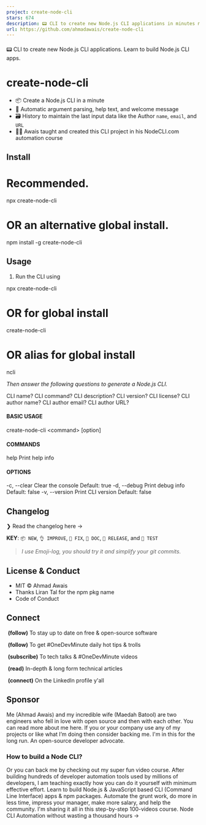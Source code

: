 ```yaml
---
project: create-node-cli
stars: 674
description: 📟 CLI to create new Node.js CLI applications in minutes not hours.
url: https://github.com/ahmadawais/create-node-cli
---
```


####   
  

📟 CLI to create new Node.js CLI applications. Learn to build Node.js CLI apps.

  

create-node-cli
===============

-   📦 Create a Node.js CLI in a minute
-   🤯 Automatic argument parsing, help text, and welcome message
-   🗃️ History to maintain the last input data like the Author `name`, `email`, and `URL`
-   👨‍🏫 Awais taught and created this CLI project in his NodeCLI.com automation course

  

Install
-------

# Recommended.
npx create-node-cli

# OR an alternative global install.
npm install -g create-node-cli

  

Usage
-----

1.  Run the CLI using

npx create-node-cli

# OR for global install
create-node-cli
# OR alias for global install
ncli

_Then answer the following questions to generate a Node.js CLI._

CLI name?
CLI command?
CLI description?
CLI version?
CLI license?
CLI author name?
CLI author email?
CLI author URL?

#### BASIC USAGE

create-node-cli <command\> \[option\]

#### COMMANDS

help  Print help info

#### OPTIONS

\-c, --clear    Clear the console Default: true
-d, --debug    Print debug info Default: false
-v, --version  Print CLI version Default: false

  

Changelog
---------

❯ Read the changelog here →

  

**KEY**: `📦 NEW`, `👌 IMPROVE`, `🐛 FIX`, `📖 DOC`, `🚀 RELEASE`, and `🤖 TEST`

> _I use Emoji-log, you should try it and simplify your git commits._

  

License & Conduct
-----------------

-   MIT © Ahmad Awais
-   Thanks Liran Tal for the npm pkg name
-   Code of Conduct

  

Connect
-------

 **(follow)** To stay up to date on free & open-source software

 **(follow)** To get #OneDevMinute daily hot tips & trolls

 **(subscribe)** To tech talks & #OneDevMinute videos

 **(read)** In-depth & long form technical articles

 **(connect)** On the LinkedIn profile y'all

  

Sponsor
-------

Me (Ahmad Awais) and my incredible wife (Maedah Batool) are two engineers who fell in love with open source and then with each other. You can read more about me here. If you or your company use any of my projects or like what I’m doing then consider backing me. I'm in this for the long run. An open-source developer advocate.

  

### How to build a Node CLI?

Or you can back me by checking out my super fun video course. After building hundreds of developer automation tools used by millions of developers, I am teaching exactly how you can do it yourself with minimum effective effort. Learn to build Node.js & JavaScript based CLI (Command Line Interface) apps & npm packages. Automate the grunt work, do more in less time, impress your manager, make more salary, and help the community. I'm sharing it all in this step-by-step 100-videos course. Node CLI Automation without wasting a thousand hours →

